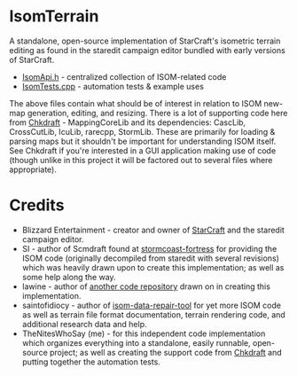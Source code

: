# IsomTerrain
A standalone, open-source implementation of StarCraft's isometric terrain editing as found in the staredit campaign editor bundled with early versions of StarCraft.

- [IsomApi.h](https://github.com/TheNitesWhoSay/IsomTerrain/blob/main/IsomTerrain/IsomApi.h) - centralized collection of ISOM-related code
- [IsomTests.cpp](https://github.com/TheNitesWhoSay/IsomTerrain/blob/main/IsomTerrain/IsomTests.cpp) - automation tests & example uses

The above files contain what should be of interest in relation to ISOM new-map generation, editing, and resizing. There is a lot of supporting code here from [Chkdraft](https://github.com/TheNitesWhoSay/Chkdraft) - MappingCoreLib and its dependencies: CascLib, CrossCutLib, IcuLib, rarecpp, StormLib. These are primarily for loading & parsing maps but it shouldn't be important for understanding ISOM itself. See Chkdraft if you're interested in a GUI application making use of code (though unlike in this project it will be factored out to several files where appropriate).

# Credits
- Blizzard Entertainment - creator and owner of [StarCraft](https://starcraft.com/en-us/) and the staredit campaign editor.
- SI - author of Scmdraft found at [stormcoast-fortress](http://www.stormcoast-fortress.net/) for providing the ISOM code (originally decompiled from staredit with several revisions) which was heavily drawn upon to create this implementation; as well as some help along the way.
- lawine - author of [another code repository](https://github.com/TheNitesWhoSay/lawine) drawn on in creating this implementation.
- saintofidiocy - author of [isom-data-repair-tool](https://github.com/saintofidiocy/ISOM) for yet more ISOM code as well as terrain file format documentation, terrain rendering code, and additional research data and help.
- TheNitesWhoSay (me) - for this independent code implementation which organizes everything into a standalone, easily runnable, open-source project; as well as creating the support code from [Chkdraft](https://github.com/TheNitesWhoSay/Chkdraft) and putting together the automation tests.
